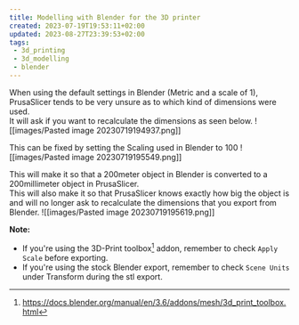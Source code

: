 ```yaml
---
title: Modelling with Blender for the 3D printer
created: 2023-07-19T19:53:11+02:00
updated: 2023-08-27T23:39:53+02:00
tags:
 - 3d_printing
 - 3d_modelling
 - blender
---
```

When using the default settings in Blender (Metric and a scale of 1), PrusaSlicer tends to be very unsure as to which kind of dimensions were used.  
It will ask if you want to recalculate the dimensions as seen below.
![[images/Pasted image 20230719194937.png]]

This can be fixed by setting the Scaling used in Blender to 100
![[images/Pasted image 20230719195549.png]]

This will make it so that a 200meter object in Blender is converted to a 200millimeter object in PrusaSlicer.  
This will also make it so that PrusaSlicer knows exactly how big the object is and will no longer ask to recalculate the dimensions that you export from Blender.
![[images/Pasted image 20230719195619.png]]

**Note:**
* If you're using the 3D-Print toolbox[^3d_print_toolbox-link] addon, remember to check `Apply Scale` before exporting.
* If you're using the stock Blender export, remember to check `Scene Units` under Transform during the stl export.


[^3d_print_toolbox-link]: https://docs.blender.org/manual/en/3.6/addons/mesh/3d_print_toolbox.html
